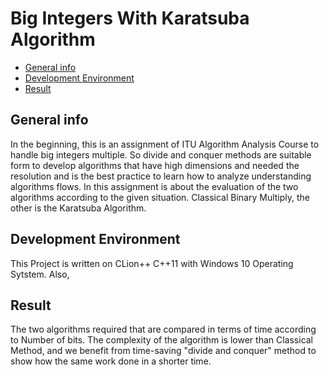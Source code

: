 # Big Integers With Karatsuba Algorithm
* [General info](#general-info)
* [Development Environment](#development-environment)
* [Result](#result)

## General info
In the beginning, this is an assignment of ITU Algorithm Analysis Course to handle big integers multiple. So divide and conquer  methods are suitable form to develop algorithms 
that have high dimensions and needed the resolution and is the best practice to learn how to analyze understanding algorithms flows.
In this assignment is about the evaluation of the two algorithms according to the given situation.
Classical Binary Multiply, the other is the Karatsuba Algorithm.


## Development Environment
This Project is written on CLion++  C++11 with Windows 10 Operating Sytstem. Also, 

## Result
The two algorithms required that are compared in terms of time according to Number of bits. 
The complexity of the algorithm is lower than Classical Method, and 
we benefit from time-saving "divide and conquer" method to show how the same work done in a shorter time.
